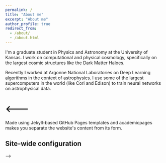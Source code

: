```yaml
---
permalink: /
title: "About me"
excerpt: "About me"
author_profile: true
redirect_from: 
  - /about/
  - /about.html
---
```


I'm a graduate student in Physics and Astronomy at the University of Kansas. I work on computational and physical cosmology, specifically on the largest cosmic structures like the Dark Matter Haloes. 

Recently I worked at Argonne National Laboratories on Deep Learning algorithms in the context of astrophysics. I use some of the largest supercomputers in the world (like Cori and Edison) to train neural networks on astrophysical data.   


<---
======
Made using Jekyll-based GitHub Pages templates and academicpages makes you separate the website's content from its form. 

Site-wide configuration
------

-->
